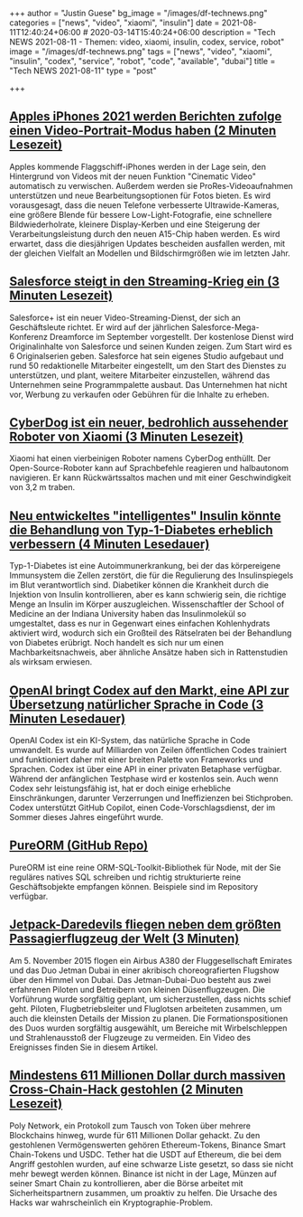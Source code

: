 +++
author = "Justin Guese"
bg_image = "/images/df-technews.png"
categories = ["news", "video", "xiaomi", "insulin"]
date = 2021-08-11T12:40:24+06:00 # 2020-03-14T15:40:24+06:00
description = "Tech NEWS 2021-08-11 - Themen: video, xiaomi, insulin, codex, service, robot"
image = "/images/df-technews.png"
tags = ["news", "video", "xiaomi", "insulin", "codex", "service", "robot", "code", "available", "dubai"]
title = "Tech NEWS 2021-08-11"
type = "post"

+++

## [Apples iPhones 2021 werden Berichten zufolge einen Video-Portrait-Modus haben (2 Minuten Lesezeit)](https://www.theverge.com/2021/8/10/22618070/apple-2021-iphone-13-camera-features-video-portrait-prores-ai-filters)

 Apples kommende Flaggschiff-iPhones werden in der Lage sein, den Hintergrund von Videos mit der neuen Funktion "Cinematic Video" automatisch zu verwischen. Außerdem werden sie ProRes-Videoaufnahmen unterstützen und neue Bearbeitungsoptionen für Fotos bieten. Es wird vorausgesagt, dass die neuen Telefone verbesserte Ultrawide-Kameras, eine größere Blende für bessere Low-Light-Fotografie, eine schnellere Bildwiederholrate, kleinere Display-Kerben und eine Steigerung der Verarbeitungsleistung durch den neuen A15-Chip haben werden. Es wird erwartet, dass die diesjährigen Updates bescheiden ausfallen werden, mit der gleichen Vielfalt an Modellen und Bildschirmgrößen wie im letzten Jahr.

## [Salesforce steigt in den Streaming-Krieg ein (3 Minuten Lesezeit)](https://www.axios.com/salesforce-streaming-service-professionals-30a58e49-77fc-469d-9ff7-99f866678a98.html)

 Salesforce+ ist ein neuer Video-Streaming-Dienst, der sich an Geschäftsleute richtet. Er wird auf der jährlichen Salesforce-Mega-Konferenz Dreamforce im September vorgestellt. Der kostenlose Dienst wird Originalinhalte von Salesforce und seinen Kunden zeigen. Zum Start wird es 6 Originalserien geben. Salesforce hat sein eigenes Studio aufgebaut und rund 50 redaktionelle Mitarbeiter eingestellt, um den Start des Dienstes zu unterstützen, und plant, weitere Mitarbeiter einzustellen, während das Unternehmen seine Programmpalette ausbaut. Das Unternehmen hat nicht vor, Werbung zu verkaufen oder Gebühren für die Inhalte zu erheben.

## [CyberDog ist ein neuer, bedrohlich aussehender Roboter von Xiaomi (3 Minuten Lesezeit)](https://www.theverge.com/2021/8/10/22618043/xiaomi-cyberdog-robot-dog-quadruped-specs-price)

 Xiaomi hat einen vierbeinigen Roboter namens CyberDog enthüllt. Der Open-Source-Roboter kann auf Sprachbefehle reagieren und halbautonom navigieren. Er kann Rückwärtssaltos machen und mit einer Geschwindigkeit von 3,2 m traben.

## [Neu entwickeltes "intelligentes" Insulin könnte die Behandlung von Typ-1-Diabetes erheblich verbessern (4 Minuten Lesedauer)](https://www.sciencealert.com/a-new-kind-of-smart-insulin-could-help-diabetics-avoid-the-risks-of-low-blood-sugar-levels)

 Typ-1-Diabetes ist eine Autoimmunerkrankung, bei der das körpereigene Immunsystem die Zellen zerstört, die für die Regulierung des Insulinspiegels im Blut verantwortlich sind. Diabetiker können die Krankheit durch die Injektion von Insulin kontrollieren, aber es kann schwierig sein, die richtige Menge an Insulin im Körper auszugleichen. Wissenschaftler der School of Medicine an der Indiana University haben das Insulinmolekül so umgestaltet, dass es nur in Gegenwart eines einfachen Kohlenhydrats aktiviert wird, wodurch sich ein Großteil des Rätselraten bei der Behandlung von Diabetes erübrigt. Noch handelt es sich nur um einen Machbarkeitsnachweis, aber ähnliche Ansätze haben sich in Rattenstudien als wirksam erwiesen.

## [OpenAI bringt Codex auf den Markt, eine API zur Übersetzung natürlicher Sprache in Code (3 Minuten Lesedauer)](https://venturebeat.com/2021/08/10/openai-launches-codex-an-api-for-translating-natural-language-into-code/)

 OpenAI Codex ist ein KI-System, das natürliche Sprache in Code umwandelt. Es wurde auf Milliarden von Zeilen öffentlichen Codes trainiert und funktioniert daher mit einer breiten Palette von Frameworks und Sprachen. Codex ist über eine API in einer privaten Betaphase verfügbar. Während der anfänglichen Testphase wird er kostenlos sein. Auch wenn Codex sehr leistungsfähig ist, hat er doch einige erhebliche Einschränkungen, darunter Verzerrungen und Ineffizienzen bei Stichproben. Codex unterstützt GitHub Copilot, einen Code-Vorschlagsdienst, der im Sommer dieses Jahres eingeführt wurde.

## [PureORM (GitHub Repo)](https://github.com/craigmichaelmartin/pure-orm)

 PureORM ist eine reine ORM-SQL-Toolkit-Bibliothek für Node, mit der Sie reguläres natives SQL schreiben und richtig strukturierte reine Geschäftsobjekte empfangen können. Beispiele sind im Repository verfügbar.

## [Jetpack-Daredevils fliegen neben dem größten Passagierflugzeug der Welt (3 Minuten)](https://interestingengineering.com/watch-jetpack-daredevils-fly-alongside-the-worlds-largest-passenger-airliner)

 Am 5. November 2015 flogen ein Airbus A380 der Fluggesellschaft Emirates und das Duo Jetman Dubai in einer akribisch choreografierten Flugshow über den Himmel von Dubai. Das Jetman-Dubai-Duo besteht aus zwei erfahrenen Piloten und Betreibern von kleinen Düsenflugzeugen. Die Vorführung wurde sorgfältig geplant, um sicherzustellen, dass nichts schief geht. Piloten, Flugbetriebsleiter und Fluglotsen arbeiteten zusammen, um auch die kleinsten Details der Mission zu planen. Die Formationspositionen des Duos wurden sorgfältig ausgewählt, um Bereiche mit Wirbelschleppen und Strahlenausstoß der Flugzeuge zu vermeiden. Ein Video des Ereignisses finden Sie in diesem Artikel.

## [Mindestens 611 Millionen Dollar durch massiven Cross-Chain-Hack gestohlen (2 Minuten Lesezeit)](https://www.theblockcrypto.com/post/114045/at-least-611-million-stolen-in-massive-cross-chain-hack)

 Poly Network, ein Protokoll zum Tausch von Token über mehrere Blockchains hinweg, wurde für 611 Millionen Dollar gehackt. Zu den gestohlenen Vermögenswerten gehören Ethereum-Tokens, Binance Smart Chain-Tokens und USDC. Tether hat die USDT auf Ethereum, die bei dem Angriff gestohlen wurden, auf eine schwarze Liste gesetzt, so dass sie nicht mehr bewegt werden können. Binance ist nicht in der Lage, Münzen auf seiner Smart Chain zu kontrollieren, aber die Börse arbeitet mit Sicherheitspartnern zusammen, um proaktiv zu helfen. Die Ursache des Hacks war wahrscheinlich ein Kryptographie-Problem.

